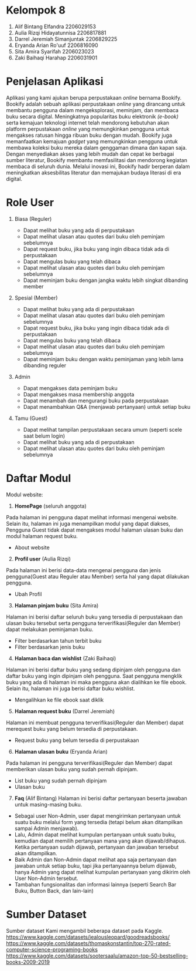 # Kelompok 8
1. Alif Bintang Elfandra 2206029153
2. Aulia Rizqi Hidayatunnisa 2206817881
3. Darrel Jeremiah Simanjuntak 2206829225
4. Eryanda Arian Ro'uuf 2206816090
5. Sita Amira Syarifah 2206023023
6. Zaki Baihaqi Harahap 2206031901

# Penjelasan Aplikasi
Aplikasi yang kami ajukan berupa perpustakaan _online_ bernama Bookify. Bookify adalah sebuah aplikasi perpustakaan _online_ yang dirancang untuk membantu pengguna dalam mengeksplorasi, meminjam, dan membaca buku secara digital. Meningkatnya popularitas buku elektronik _(e-book)_ serta kemajuan teknologi internet telah mendorong kebutuhan akan platform perpustakaan _online_ yang memungkinkan pengguna untuk mengakses ratusan hingga ribuan buku dengan mudah. Bookify juga memanfaatkan kemajuan _gadget_ yang memungkinkan pengguna untuk membawa koleksi buku mereka dalam genggaman dimana dan kapan saja. Dengan menyediakan akses yang lebih mudah dan cepat ke berbagai sumber literatur, Bookify membantu memfasilitasi dan mendorong kegiatan membaca di seluruh dunia. Melalui inovasi ini, Bookify hadir berperan dalam meningkatkan aksesbilitas literatur dan memajukan budaya literasi di era digital. 

# Role User
1. Biasa (Reguler)
    - Dapat melihat buku yang ada di perpustakaan
    - Dapat melihat ulasan atau quotes dari buku oleh peminjam sebelumnya
    - Dapat request buku, jika buku yang ingin dibaca tidak ada di perpustakaan
    - Dapat mengulas buku yang telah dibaca
    - Dapat melihat ulasan atau quotes dari buku oleh peminjam sebelumnya
    - Dapat meminjam buku dengan jangka waktu lebih singkat dibanding member

2. Spesial (Member)
    - Dapat melihat buku yang ada di perpustakaan
    - Dapat melihat ulasan atau quotes dari buku oleh peminjam sebelumnya
    - Dapat request buku, jika buku yang ingin dibaca tidak ada di perpustakaan
    - Dapat mengulas buku yang telah dibaca
    - Dapat melihat ulasan atau quotes dari buku oleh peminjam sebelumnya
    - Dapat meminjam buku dengan waktu peminjaman yang lebih lama dibanding reguler 

3. Admin
    - Dapat mengakses data peminjam buku
    - Dapat mengakses masa membership anggota
    - Dapat menambah dan mengurangi buku pada perpustakaan
    - Dapat menambahkan Q&A (menjawab pertanyaan) untuk setiap buku

4. Tamu (Guest)
    - Dapat melihat tampilan perpustakaan secara umum (seperti scele saat belum login)
    - Dapat melihat buku yang ada di perpustakaan
    - Dapat melihat ulasan atau quotes dari buku oleh peminjam sebelumnya

# Daftar Modul
Modul website:

1. **HomePage** (seluruh anggota)

Pada halaman ini pengguna dapat melihat informasi mengenai website. Selain itu, halaman ini juga menampilkan modul yang dapat diakses, Pengguna Guest tidak dapat mengakses modul halaman ulasan buku dan modul halaman request buku.
- About website

2. **Profil user** (Aulia Rizqi)

Pada halaman ini berisi data-data mengenai pengguna dan jenis pengguna(Guest atau Reguler atau Member) serta hal yang dapat dilakukan pengguna.
- Ubah Profil 

3. **Halaman pinjam buku** (Sita Amira)

Halaman ini berisi daftar seluruh buku yang tersedia di perpustakaan dan ulasan buku tersebut serta pengguna terverifikasi(Reguler dan Member) dapat melakukan peminjaman buku.
- Filter berdasarkan tahun terbit buku
- Filter berdasarkan jenis buku

4. **Halaman baca dan wishlist** (Zaki Baihaqi)

Halaman ini berisi daftar buku yang sedang dipinjam oleh pengguna dan daftar buku yang ingin dipinjam oleh pengguna. Saat pengguna mengklik buku yang ada di halaman ini maka pengguna akan dialihkan ke file ebook. Selain itu, halaman ini juga berisi daftar buku wishlist.
- Mengalihkan ke file ebook saat diklik

5. **Halaman request buku** (Darrel Jeremiah)

Halaman ini membuat pengguna terverifikasi(Reguler dan Member) dapat merequest buku yang belum tersedia di perpustakaan.
- Request buku yang belum tersedia di perpustakaan

6. **Halaman ulasan buku** (Eryanda Arian)

Pada halaman ini pengguna terverifikasi(Reguler dan Member) dapat memberikan ulasan buku yang sudah pernah dipinjam.
- List buku yang sudah pernah dipinjam
- Ulasan buku

7. **Faq** (Alif Bintang)
Halaman ini berisi daftar pertanyaan beserta jawaban untuk masing-masing buku. 
- Sebagai user Non-Admin, user dapat mengirimkan pertanyaan untuk suatu buku melalui form yang tersedia (tetapi belum akan ditampilkan sampai Admin menjawab). 
- Lalu, Admin dapat melihat kumpulan pertanyaan untuk suatu buku, kemudian dapat memilih pertanyaan mana yang akan dijawab/dihapus. Ketika pertanyaan sudah dijawab, pertanyaan dan jawaban tersebut akan ditampilkan. 
- Baik Admin dan Non-Admin dapat melihat apa saja pertanyaan dan jawaban untuk setiap buku, tapi jika pertanyaannya belum dijawab, hanya Admin yang dapat melihat kumpulan pertanyaan yang dikirim oleh User Non-Admin tersebut.
- Tambahan fungsionalitas dan informasi lainnya (seperti Search Bar Buku, Button Back, dan lain-lain)


# Sumber Dataset
Sumber dataset
Kami mengambil beberapa dataset pada Kaggle.
https://www.kaggle.com/datasets/jealousleopard/goodreadsbooks/
https://www.kaggle.com/datasets/thomaskonstantin/top-270-rated-computer-science-programing-books
https://www.kaggle.com/datasets/sootersaalu/amazon-top-50-bestselling-books-2009-2019

